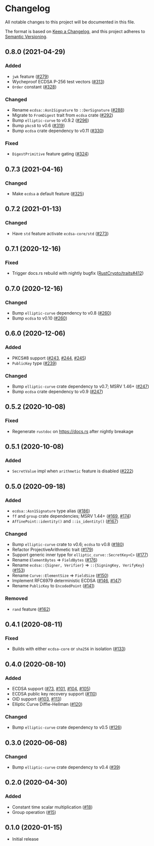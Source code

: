 # Changelog
All notable changes to this project will be documented in this file.

The format is based on [Keep a Changelog](https://keepachangelog.com/en/1.0.0/),
and this project adheres to [Semantic Versioning](https://semver.org/spec/v2.0.0.html).

## 0.8.0 (2021-04-29)
### Added
- `jwk` feature ([#279])
- Wycheproof ECDSA P-256 test vectors ([#313])
- `Order` constant ([#328])

### Changed
- Rename `ecdsa::Asn1Signature` to `::DerSignature` ([#288])
- Migrate to `FromDigest` trait from `ecdsa` crate ([#292])
- Bump `elliptic-curve` to v0.9.2 ([#296])
- Bump `pkcs8` to v0.6 ([#319])
- Bump `ecdsa` crate dependency to v0.11 ([#330])

### Fixed
- `DigestPrimitive` feature gating ([#324])

[#279]: https://github.com/RustCrypto/elliptic-curves/pull/279
[#288]: https://github.com/RustCrypto/elliptic-curves/pull/288
[#292]: https://github.com/RustCrypto/elliptic-curves/pull/292
[#296]: https://github.com/RustCrypto/elliptic-curves/pull/296
[#313]: https://github.com/RustCrypto/elliptic-curves/pull/313
[#319]: https://github.com/RustCrypto/elliptic-curves/pull/319
[#324]: https://github.com/RustCrypto/elliptic-curves/pull/324
[#328]: https://github.com/RustCrypto/elliptic-curves/pull/328
[#330]: https://github.com/RustCrypto/elliptic-curves/pull/330

## 0.7.3 (2021-04-16)
### Changed
- Make `ecdsa` a default feature ([#325])

[#325]: https://github.com/RustCrypto/elliptic-curves/pull/325

## 0.7.2 (2021-01-13)
### Changed
- Have `std` feature activate `ecdsa-core/std` ([#273])

[#273]: https://github.com/RustCrypto/elliptic-curves/pull/273

## 0.7.1 (2020-12-16)
### Fixed
- Trigger docs.rs rebuild with nightly bugfix ([RustCrypto/traits#412])

[RustCrypto/traits#412]: https://github.com/RustCrypto/traits/pull/412

## 0.7.0 (2020-12-16)
### Changed
- Bump `elliptic-curve` dependency to v0.8 ([#260])
- Bump `ecdsa` to v0.10 ([#260])

[#260]: https://github.com/RustCrypto/elliptic-curves/pull/260

## 0.6.0 (2020-12-06)
### Added
- PKCS#8 support ([#243], [#244], [#245])
- `PublicKey` type ([#239])

### Changed
- Bump `elliptic-curve` crate dependency to v0.7; MSRV 1.46+ ([#247])
- Bump `ecdsa` crate dependency to v0.9 ([#247])

[#247]: https://github.com/RustCrypto/elliptic-curves/pull/247
[#245]: https://github.com/RustCrypto/elliptic-curves/pull/245
[#244]: https://github.com/RustCrypto/elliptic-curves/pull/244
[#243]: https://github.com/RustCrypto/elliptic-curves/pull/243
[#239]: https://github.com/RustCrypto/elliptic-curves/pull/239

## 0.5.2 (2020-10-08)
### Fixed
- Regenerate `rustdoc` on https://docs.rs after nightly breakage

## 0.5.1 (2020-10-08)
### Added
- `SecretValue` impl when `arithmetic` feature is disabled ([#222])

[#222]: https://github.com/RustCrypto/elliptic-curves/pull/222

## 0.5.0 (2020-09-18)
### Added
- `ecdsa::Asn1Signature` type alias ([#186])
- `ff` and `group` crate dependencies; MSRV 1.44+ ([#169], [#174])
- `AffinePoint::identity()` and `::is_identity()` ([#167])

### Changed
- Bump `elliptic-curve` crate to v0.6; `ecdsa` to v0.8 ([#180])
- Refactor ProjectiveArithmetic trait ([#179])
- Support generic inner type for `elliptic_curve::SecretKey<C>` ([#177])
- Rename `ElementBytes` => `FieldBytes` ([#176])
- Rename `ecdsa::{Signer, Verifier}` => `::{SigningKey, VerifyKey}` ([#153])
- Rename `Curve::ElementSize` => `FieldSize` ([#150])
- Implement RFC6979 deterministic ECDSA ([#146], [#147])
- Rename `PublicKey` to `EncodedPoint` ([#141])

### Removed
- `rand` feature ([#162])

[#186]: https://github.com/RustCrypto/elliptic-curves/pull/186
[#180]: https://github.com/RustCrypto/elliptic-curves/pull/180
[#179]: https://github.com/RustCrypto/elliptic-curves/pull/179
[#177]: https://github.com/RustCrypto/elliptic-curves/pull/177
[#176]: https://github.com/RustCrypto/elliptic-curves/pull/176
[#174]: https://github.com/RustCrypto/elliptic-curves/pull/174
[#169]: https://github.com/RustCrypto/elliptic-curves/pull/164
[#167]: https://github.com/RustCrypto/elliptic-curves/pull/167
[#162]: https://github.com/RustCrypto/elliptic-curves/pull/162
[#153]: https://github.com/RustCrypto/elliptic-curves/pull/153
[#150]: https://github.com/RustCrypto/elliptic-curves/pull/150
[#147]: https://github.com/RustCrypto/elliptic-curves/pull/147
[#146]: https://github.com/RustCrypto/elliptic-curves/pull/146
[#141]: https://github.com/RustCrypto/elliptic-curves/pull/141

## 0.4.1 (2020-08-11)
### Fixed
- Builds with either `ecdsa-core` or `sha256` in isolation ([#133])

[#133]: https://github.com/RustCrypto/elliptic-curves/pull/133

## 0.4.0 (2020-08-10)
### Added
- ECDSA support ([#73], [#101], [#104], [#105])
- ECDSA public key recovery support ([#110])
- OID support ([#103], [#113])
- Elliptic Curve Diffie-Hellman ([#120])

### Changed
- Bump `elliptic-curve` crate dependency to v0.5 ([#126])

[#73]: https://github.com/RustCrypto/elliptic-curves/pull/73
[#101]: https://github.com/RustCrypto/elliptic-curves/pull/101
[#103]: https://github.com/RustCrypto/elliptic-curves/pull/103
[#104]: https://github.com/RustCrypto/elliptic-curves/pull/104
[#105]: https://github.com/RustCrypto/elliptic-curves/pull/105
[#110]: https://github.com/RustCrypto/elliptic-curves/pull/110
[#113]: https://github.com/RustCrypto/elliptic-curves/pull/113
[#120]: https://github.com/RustCrypto/elliptic-curves/pull/120
[#126]: https://github.com/RustCrypto/elliptic-curves/pull/126

## 0.3.0 (2020-06-08)
### Changed
- Bump `elliptic-curve` crate dependency to v0.4 ([#39])

[#39]: https://github.com/RustCrypto/elliptic-curves/pull/39

## 0.2.0 (2020-04-30)
### Added
- Constant time scalar multiplication ([#18])
- Group operation ([#15])

[#18]: https://github.com/RustCrypto/elliptic-curves/pull/18
[#15]: https://github.com/RustCrypto/elliptic-curves/pull/15

## 0.1.0 (2020-01-15)
- Initial release
